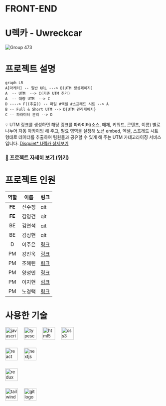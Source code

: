 # FRONT-END

# U렉카 - Uwreckcar

![Group 473](https://user-images.githubusercontent.com/116594422/232433423-a70594cd-b2c9-48ce-bd53-621fa127ab7e.jpg)

# 프로젝트 설명

```mermaid
graph LR
A[마케터] -- 일반 URL ---> B(UTM 생성페이지)
A  -- UTM  --> C(기존 UTM 추가)
A  -- 대량 UTM  --> C
D ----> F((추출)) -- 파일 #엑셀 #스프레드 시트 --> A
B -- Full & Short UTM --> D{UTM 관리페이지}
C -- 파라미터 분리 --> D
```

💡 UTM 링크를 생성하면 해당 링크를 파라미터(소스, 매체, 키워드, 콘텐츠, 이름) 별로 나누어 자동 아카이빙 해 주고, 필요 영역을 설정해 노션 embed, 엑셀, 스프레드 시트 형태로 데이터를 추출하여 팀원들과 공유할 수 있게 해 주는 UTM 카테고라이징 서비스입니다.
[Disquiet\* U렉카 상세보기](https://disquiet.io/product/%EC%9C%A0%EB%A0%89%EC%B9%B4-1679901595623)

### [📌 프로젝트 자세히 보기 (위키)](https://github.com/U-Wreckcar/U-wreckcar-FE/wiki/%F0%9F%93%8C-Project#-%EC%99%80%EC%9D%B4%EC%96%B4-%ED%94%84%EB%A0%88%EC%9E%84)

# 프로젝트 인원

|  역할  | 이름   | 링크                                                                                                                                         |
| :----: | ------ | -------------------------------------------------------------------------------------------------------------------------------------------- |
| **FE** | 신수정 | [<img src="https://www.vectorlogo.zone/logos/git-scm/git-scm-icon.svg" alt="git" width="24" height="17"/> ](https://github.com/new-crystal)  |
| **FE** | 김영건 | [<img src="https://www.vectorlogo.zone/logos/git-scm/git-scm-icon.svg" alt="git" width="24" height="17"/> ](https://github.com/Goldenprevue) |
|   BE   | 김연석 | [<img src="https://www.vectorlogo.zone/logos/git-scm/git-scm-icon.svg" alt="git" width="24" height="17"/> ](https://github.com/tastekim)     |
|   BE   | 김성현 | [<img src="https://www.vectorlogo.zone/logos/git-scm/git-scm-icon.svg" alt="git" width="24" height="17"/> ](https://github.com/rtg1014)      |
|   D    | 이주은 | [링크 ](https://2zooni.tistory.com)                                                                                                          |
|   PM   | 강진욱 | [링크](https://disquiet.io/@wlsdnrdl01)                                                                                                      |
|   PM   | 조혜린 | [링크](https://disquiet.io/@jo2050123)                                                                                                       |
|   PM   | 양성민 | [링크](https://disquiet.io/@tjdals931)                                                                                                       |
|   PM   | 이지현 | [링크](https://disquiet.io/@busyh321)                                                                                                        |
|   PM   | 노경택 | [링크](https://disquiet.io/@nohtaek)                                                                                                         |

# 사용한 기술

<!--
<table class="tg">
<thead>
  <tr>
    <td class="tg-nrix" rowspan="2">main</td>
    <td class="tg-0pky"><a href="https://www.w3schools.com/css/" target="_blank" rel="noreferrer"> <img src="https://raw.githubusercontent.com/devicons/devicon/master/icons/css3/css3-original-wordmark.svg" alt="css3" width="40" height="40"/> </a> </td>
    <td class="tg-0pky">javascript</td>
    <td class="tg-0pky"></td>
    <td class="tg-0pky"></td>
  </tr>
  <tr>
    <td class="tg-0pky">react</td>
    <td class="tg-0pky">javascript</td>
    <td class="tg-0pky">typescript</td>
    <td class="tg-0pky">next</td>
  </tr>
</thead>
</table>
# 프론트 주요 작업 -->

<div align="left">
  <img src="https://cdn.jsdelivr.net/gh/devicons/devicon/icons/javascript/javascript-original.svg" height="40" alt="javascript logo"  />
  <img width="12" />
  <img src="https://cdn.jsdelivr.net/gh/devicons/devicon/icons/typescript/typescript-original.svg" height="40" alt="typescript logo"  />
  <img width="12" />
  <img src="https://cdn.jsdelivr.net/gh/devicons/devicon/icons/html5/html5-original.svg" height="40" alt="html5 logo"  />
  <img width="12" />
  <img src="https://cdn.jsdelivr.net/gh/devicons/devicon/icons/css3/css3-original.svg" height="40" alt="css3 logo"  />
</div>

###

<div align="left">
  <img src="https://cdn.jsdelivr.net/gh/devicons/devicon/icons/react/react-original.svg" height="40" alt="react logo"  />
  <img width="12" />
  <img src="https://skillicons.dev/icons?i=nextjs" height="40" alt="nextjs logo"  />
</div>

###

<div align="left">
  <img src="https://cdn.jsdelivr.net/gh/devicons/devicon/icons/redux/redux-original.svg" height="40" alt="redux logo"  />
</div>

###

<div align="left">
  <img src="https://cdn.jsdelivr.net/gh/devicons/devicon/icons/tailwindcss/tailwindcss-plain.svg" height="40" alt="tailwindcss logo"  />
  <img width="12" />
  <img src="https://cdn.jsdelivr.net/gh/devicons/devicon/icons/git/git-original.svg" height="40" alt="git logo"  />
</div>

###
